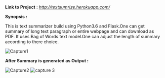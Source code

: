 **Link to Project** : _http://textsumrize.herokuapp.com/_

**Synopsis :**

This is text summarizer build using Python3.6 and Flask.One can get summary of long text paragraph or entire webpage and can download as PDF. It uses Bag of Words text model.One can adjust the length of summary according to there choice.

![Capture1](https://user-images.githubusercontent.com/38787963/147369856-5dcf59e2-e366-42b6-9223-cac37b0f7376.PNG)

**After Summary is generated as Output :**

![Capture2](https://user-images.githubusercontent.com/38787963/147369968-a5777525-d611-4a3e-8dce-a401f4c4e2ac.PNG)
![capture 3](https://user-images.githubusercontent.com/38787963/147369972-86bb91fd-f895-4562-a87a-7bed37e0c595.PNG)
